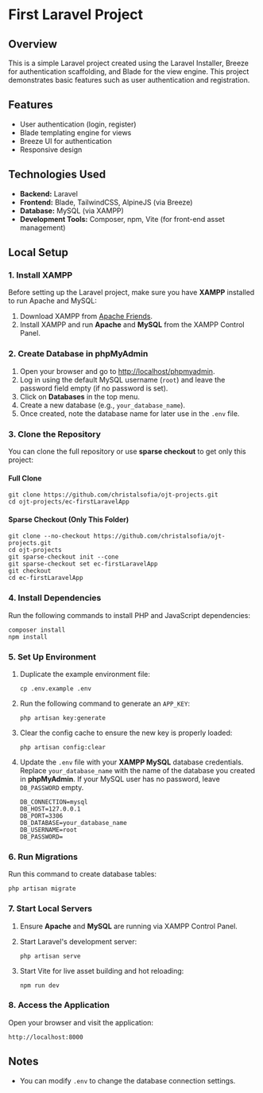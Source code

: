 # **First Laravel Project**

## **Overview**
This is a simple Laravel project created using the Laravel Installer, Breeze for authentication scaffolding, and Blade for the view engine. This project demonstrates basic features such as user authentication and registration.

## **Features**
- User authentication (login, register)
- Blade templating engine for views
- Breeze UI for authentication
- Responsive design

## **Technologies Used**
- **Backend:** Laravel
- **Frontend:** Blade, TailwindCSS, AlpineJS (via Breeze)
- **Database:** MySQL (via XAMPP)
- **Development Tools:** Composer, npm, Vite (for front-end asset management)

## **Local Setup**

### **1. Install XAMPP**
Before setting up the Laravel project, make sure you have **XAMPP** installed to run Apache and MySQL:
1. Download XAMPP from [Apache Friends](https://www.apachefriends.org/index.html).
2. Install XAMPP and run **Apache** and **MySQL** from the XAMPP Control Panel.


### **2. Create Database in phpMyAdmin**
1. Open your browser and go to [http://localhost/phpmyadmin](http://localhost/phpmyadmin).
2. Log in using the default MySQL username (`root`) and leave the password field empty (if no password is set).
3. Click on **Databases** in the top menu.
4. Create a new database (e.g., `your_database_name`).
5. Once created, note the database name for later use in the `.env` file.

### **3. Clone the Repository**
You can clone the full repository or use **sparse checkout** to get only this project:

#### **Full Clone**

```
git clone https://github.com/christalsofia/ojt-projects.git
cd ojt-projects/ec-firstLaravelApp
```

#### **Sparse Checkout (Only This Folder)**

```
git clone --no-checkout https://github.com/christalsofia/ojt-projects.git
cd ojt-projects
git sparse-checkout init --cone
git sparse-checkout set ec-firstLaravelApp
git checkout
cd ec-firstLaravelApp
```

### **4. Install Dependencies**
Run the following commands to install PHP and JavaScript dependencies:

```
composer install
npm install
```

### **5. Set Up Environment**
1. Duplicate the example environment file:

    ```
    cp .env.example .env
    ```

2. Run the following command to generate an `APP_KEY`:

    ```
    php artisan key:generate
    ```

3. Clear the config cache to ensure the new key is properly loaded:

    ```
    php artisan config:clear
    ```

4. Update the `.env` file with your **XAMPP MySQL** database credentials. Replace `your_database_name` with the name of the database you created in **phpMyAdmin**. If your MySQL user has no password, leave `DB_PASSWORD` empty.

    ```
    DB_CONNECTION=mysql
    DB_HOST=127.0.0.1
    DB_PORT=3306
    DB_DATABASE=your_database_name
    DB_USERNAME=root
    DB_PASSWORD=
    ```

### **6. Run Migrations**
Run this command to create database tables:

```
php artisan migrate
```


### **7. Start Local Servers**
1. Ensure **Apache** and **MySQL** are running via XAMPP Control Panel.
2. Start Laravel's development server:

    ```
    php artisan serve
    ```

3. Start Vite for live asset building and hot reloading:

    ```
    npm run dev
    ```

### **8. Access the Application**
Open your browser and visit the application:

```
http://localhost:8000
```

## **Notes**
- You can modify `.env` to change the database connection settings.
